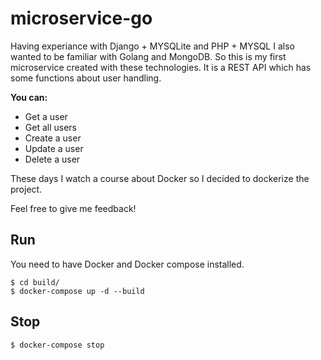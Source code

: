 # microservice-go

Having experiance with Django + MYSQLite and PHP + MYSQL I also wanted to be familiar 
with Golang and MongoDB. So this is my first microservice created with these technologies.
It is a REST API which has some functions about user handling. 

**You can:**
- Get a user
- Get all users
- Create a user
- Update a user
- Delete a user

These days I watch a course about Docker so I decided to dockerize the project.

Feel free to give me feedback!

## Run

You need to have Docker and Docker compose installed.
```
$ cd build/
$ docker-compose up -d --build
```

## Stop
```
$ docker-compose stop
```
